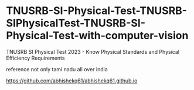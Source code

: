 # TNUSRB-SI-Physical-Test-TNUSRB-SIPhysicalTest-TNUSRB-SI-Physical-Test-with-computer-vision
TNUSRB SI Physical Test 2023 - Know Physical Standards and Physical Efficiency Requirements

reference not only tami nadu all over india

https://github.com/abhishekq61/abhishekq61.github.io
